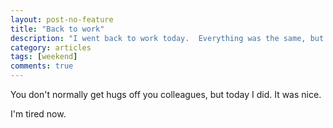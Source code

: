 ```yaml
---
layout: post-no-feature
title: "Back to work"
description: "I went back to work today.  Everything was the same, but everything was different.  "
category: articles
tags: [weekend]
comments: true
---
```


You don't normally get hugs off you colleagues, but today I did.  It was nice.

I'm tired now.